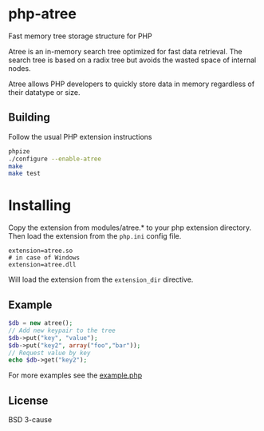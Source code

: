 # php-atree
Fast memory tree storage structure for PHP

Atree is an in-memory search tree optimized for fast data retrieval. The search tree is based on a radix tree but avoids the
wasted space of internal nodes.

Atree allows PHP developers to quickly store data in memory regardless of their datatype or size.

## Building

Follow the usual PHP extension instructions
```sh
phpize
./configure --enable-atree
make
make test
```

# Installing

Copy the extension from modules/atree.* to your php extension directory. Then load the extension from the `php.ini` config file.
```
extension=atree.so
# in case of Windows
extension=atree.dll
``` 

Will load the extension from the `extension_dir` directive.

## Example

```php
$db = new atree();
// Add new keypair to the tree
$db->put("key", "value");
$db->put("key2", array("foo","bar"));
// Request value by key
echo $db->get("key2");
```

For more examples see the [example.php](example.php)

## License

BSD 3-cause
